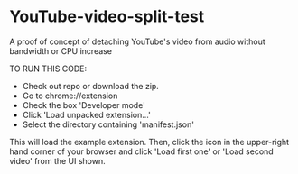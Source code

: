 # YouTube-video-split-test
A proof of concept of detaching YouTube's video from audio without bandwidth or CPU increase

TO RUN THIS CODE:

- Check out repo or download the zip.
- Go to chrome://extension
- Check the box 'Developer mode'
- Click 'Load unpacked extension...'
- Select the directory containing 'manifest.json'

This will load the example extension. Then, click the icon in the upper-right hand corner of your browser and click 'Load first one' or 'Load second video' from the UI shown.
